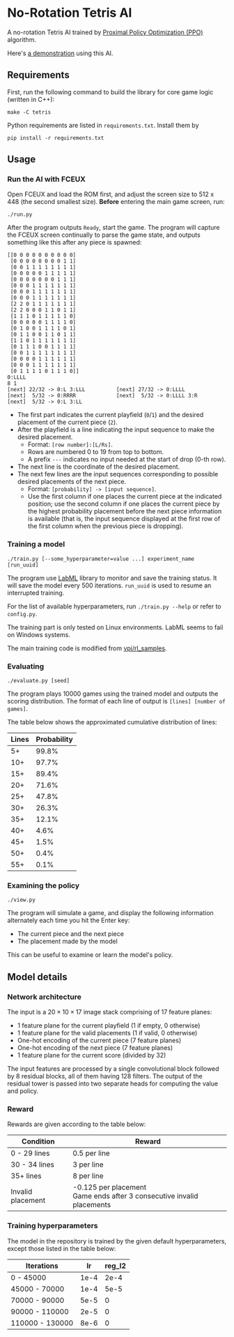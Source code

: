 # No-Rotation Tetris AI

A no-rotation Tetris AI trained by [Proximal Policy Optimization (PPO)](https://arxiv.org/pdf/1707.06347.pdf) algorithm.

Here's [a demonstration](https://www.youtube.com/watch?v=jjbwDUGDiPo) using this AI.

## Requirements

First, run the following command to build the library for core game logic (written in C++):
```
make -C tetris
```

Python requirements are listed in `requirements.txt`. Install them by
```
pip install -r requirements.txt
```

## Usage

### Run the AI with FCEUX

Open FCEUX and load the ROM first, and adjust the screen size to 512 x 448 (the second smallest size). **Before** entering the main game screen, run:

```
./run.py
```

After the program outputs `Ready`, start the game. The program will capture the FCEUX screen continually to parse the game state, and outputs something like this after any piece is spawned:

```
[[0 0 0 0 0 0 0 0 0 0]
 [0 0 0 0 0 0 0 0 1 1]
 [0 0 1 1 1 1 1 1 1 1]
 [0 0 0 0 0 1 1 1 1 1]
 [0 0 0 0 0 0 0 1 1 1]
 [0 0 0 1 1 1 1 1 1 1]
 [0 0 0 1 1 1 1 1 1 1]
 [0 0 0 1 1 1 1 1 1 1]
 [2 2 0 1 1 1 1 1 1 1]
 [2 2 0 0 0 1 1 0 1 1]
 [1 1 1 0 1 1 1 1 1 0]
 [0 0 0 0 0 1 1 1 1 0]
 [0 1 0 0 1 1 1 1 0 1]
 [0 1 1 0 0 1 1 0 1 1]
 [1 1 0 1 1 1 1 1 1 1]
 [0 1 1 1 0 0 1 1 1 1]
 [0 0 1 1 1 1 1 1 1 1]
 [0 0 0 0 1 1 1 1 1 1]
 [0 0 0 1 1 1 1 1 1 1]
 [0 1 1 1 1 0 1 1 1 0]]
0:LLLL
8 1
[next] 22/32 -> 0:L 3:LLL          [next] 27/32 -> 0:LLLL
[next]  5/32 -> 0:RRRR             [next]  5/32 -> 0:LLLL 3:R
[next]  5/32 -> 0:L 3:LL
```

- The first part indicates the current playfield (`0`/`1`) and the desired placement of the current piece (`2`).
- After the playfield is a line indicating the input sequence to make the desired placement.
    - Format: `[row number]:[L/Rs]`.
    - Rows are numbered 0 to 19 from top to bottom.
    - A prefix `---` indicates no input needed at the start of drop (0-th row).
- The next line is the coordinate of the desired placement.
- The next few lines are the input sequences corresponding to possible desired placements of the next piece.
  - Format: `[probability] -> [input sequence]`.
  - Use the first column if one places the current piece at the indicated position;
    use the second column if one places the current piece by the highest probability placement before the next piece information is available (that is, the input sequence displayed at the first row of the first column when the previous piece is dropping).

### Training a model

```
./train.py [--some_hyperparameter=value ...] experiment_name [run_uuid]
```
The program use [LabML](https://github.com/lab-ml/labml) library to monitor and save the training status. It will save the model every 500 iterations. `run_uuid` is used to resume an interrupted training.

For the list of available hyperparameters, run `./train.py --help` or refer to `config.py`.

The training part is only tested on Linux environments. LabML seems to fail on Windows systems.

The main training code is modified from [vpj/rl_samples](https://github.com/vpj/rl_samples).

### Evaluating

```
./evaluate.py [seed]
```

The program plays 10000 games using the trained model and outputs the scoring distribution. The format of each line of output is `[lines] [number of games]`.

The table below shows the approximated cumulative distribution of lines:

| Lines | Probability |
| ----- | ----------- |
| 5+    | 99.8%       |
| 10+   | 97.7%       |
| 15+   | 89.4%       |
| 20+   | 71.6%       |
| 25+   | 47.8%       |
| 30+   | 26.3%       |
| 35+   | 12.1%       |
| 40+   | 4.6%        |
| 45+   | 1.5%        |
| 50+   | 0.4%        |
| 55+   | 0.1%        |

### Examining the policy

```
./view.py
```

The program will simulate a game, and display the following information alternately each time you hit the Enter key:

- The current piece and the next piece
- The placement made by the model

This can be useful to examine or learn the model's policy.

## Model details

### Network architecture

The input is a $20 \times 10 \times 17$ image stack comprising of 17 feature planes:
- 1 feature plane for the current playfield (1 if empty, 0 otherwise)
- 1 feature plane for the valid placements (1 if valid, 0 otherwise)
- One-hot encoding of the current piece (7 feature planes)
- One-hot encoding of the next piece (7 feature planes)
- 1 feature plane for the current score (divided by 32)

The input features are processed by a single convolutional block followed by 8 residual blocks, all of them having 128 filters. The output of the residual tower is passed into two separate heads for computing the value and policy.

### Reward

Rewards are given according to the table below:

| Condition         | Reward       |
| ----------------- | ------------ |
| 0 - 29 lines      | 0.5 per line |
| 30 - 34 lines     | 3 per line   |
| 35+ lines         | 8 per line   |
| Invalid placement | -0.125 per placement<br>Game ends after 3 consecutive invalid placements |

### Training hyperparameters

The model in the repository is trained by the given default hyperparameters, except those listed in the table below:

| Iterations      | lr   | reg_l2 |
| --------------- | ---- | ------ |
| 0 - 45000       | 1e-4 | 2e-4   |
| 45000 - 70000   | 1e-4 | 5e-5   |
| 70000 - 90000   | 5e-5 | 0      |
| 90000 - 110000  | 2e-5 | 0      |
| 110000 - 130000 | 8e-6 | 0      |
